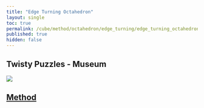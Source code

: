 ```yaml
---
title: "Edge Turning Octahedron"
layout: single
toc: true
permalink: /cube/method/octahedron/edge_turning/edge_turning_octahedron
published: true
hidden: false
---
```


<head>
  <base target="_blank">
</head>



## Twisty Puzzles - Museum

<a href="https://twistypuzzles.com/app/museum/museum_showitem.php?pkey=1648">
  <img src="https://twistypuzzles.com/museum/large/01648-10.jpg">
</a>



## [Method](/cube/method/octahedron/face_turning/edge_turning_octahedron/method)
